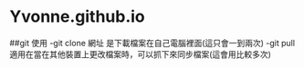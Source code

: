 # Yvonne.github.io

##git 使用
-git clone 網址 是下載檔案在自己電腦裡面(這只會一到兩次)
-git pull 適用在當在其他裝置上更改檔案時，可以抓下來同步檔案(這會用比較多次)
